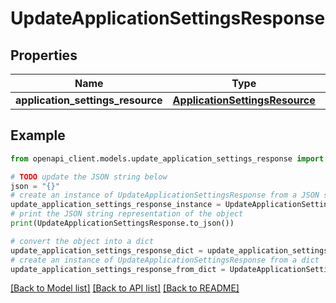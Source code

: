# UpdateApplicationSettingsResponse


## Properties

Name | Type | Description | Notes
------------ | ------------- | ------------- | -------------
**application_settings_resource** | [**ApplicationSettingsResource**](ApplicationSettingsResource.md) |  | 

## Example

```python
from openapi_client.models.update_application_settings_response import UpdateApplicationSettingsResponse

# TODO update the JSON string below
json = "{}"
# create an instance of UpdateApplicationSettingsResponse from a JSON string
update_application_settings_response_instance = UpdateApplicationSettingsResponse.from_json(json)
# print the JSON string representation of the object
print(UpdateApplicationSettingsResponse.to_json())

# convert the object into a dict
update_application_settings_response_dict = update_application_settings_response_instance.to_dict()
# create an instance of UpdateApplicationSettingsResponse from a dict
update_application_settings_response_from_dict = UpdateApplicationSettingsResponse.from_dict(update_application_settings_response_dict)
```
[[Back to Model list]](../README.md#documentation-for-models) [[Back to API list]](../README.md#documentation-for-api-endpoints) [[Back to README]](../README.md)


